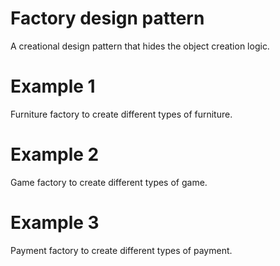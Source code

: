 # Factory design pattern
A creational design pattern that hides the object creation logic.

# Example 1
Furniture factory to create different types of furniture.

# Example 2
Game factory to create different types of game.

# Example 3 
Payment factory to create different types of payment.
